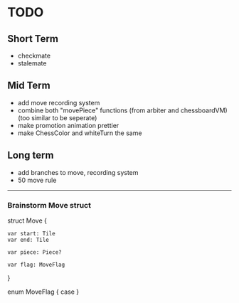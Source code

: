 # TODO

## Short Term
- checkmate
- stalemate

## Mid Term
- add move recording system
- combine both "movePiece" functions (from arbiter and chessboardVM) (too similar to be seperate)
- make promotion animation prettier
- make ChessColor and whiteTurn the same

## Long term
- add branches to move, recording system
- 50 move rule


----
### Brainstorm Move struct
struct Move {

    var start: Tile
    var end: Tile
    
    var piece: Piece?
    
    var flag: MoveFlag
}

enum MoveFlag {
    case 
}
